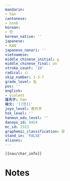 ```yaml
---
mandarin:
- hàn
cantonese:
- hon6
korean:
- 한
korean_native: ''
japanese:
- KAN
japanese_nanori: ''
vietnamese:
middle_chinese_initial: ɣ
middle_chinese_final: ɑn
stroke_count: '10'
radical: 心
skip_number: 1-3-7
grade_level: 名
pos: ''
english:
- violent
羅馬字: han
韓文: '[[한]]'
joyo_level: 表外字
hsk_level: ''
hanmun_edu_level: ''
danayo_id: 8454
mc_id: 2323
graphemic_classification: 旱
stand_in: 'FALSE'
aliases:
---
```

```meta-bind-embed
[[nav/char_info]]
```

# Notes
